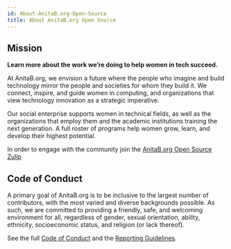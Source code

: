 ```yaml
---
id: About-AnitaB.org-Open-Source
title: About AnitaB.org Open Source
---
```


## Mission

**Learn more about the work we’re doing to help women in tech succeed.**

At AnitaB.org, we envision a future where the people who imagine and build technology mirror the people and societies for whom they build it. We connect, inspire, and guide women in computing, and organizations that view technology innovation as a strategic imperative.

Our social enterprise supports women in technical fields, as well as the organizations that employ them and the academic institutions training the next generation. A full roster of programs help women grow, learn, and develop their highest potential.

In order to engage with the community join the [AnitaB.org Open Source Zulip](https://anitab-org.zulipchat.com/)

## Code of Conduct

A primary goal of AnitaB.org is to be inclusive to the largest number of contributors, with the most varied and diverse backgrounds possible. As such, we are committed to providing a friendly, safe, and welcoming environment for all, regardless of gender, sexual orientation, ability, ethnicity, socioeconomic status, and religion (or lack thereof).

See the full [Code of Conduct](https://github.com/anitab-org/open-source-programs-backend/blob/develop/CODE_OF_CONDUCT.md) and the [Reporting Guidelines](https://github.com/anitab-org/open-source-programs-backend/blob/develop/REPORTING_GUIDELINES.md).
